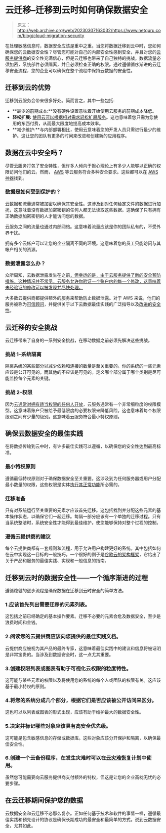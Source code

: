 # 云迁移–迁移到云时如何确保数据安全

> 原文：<http://web.archive.org/web/20230307163032/https://www.netguru.com/blog/cloud-migration-security>

 在处理敏感信息时，数据安全应该是重中之重。当您将数据迁移到云中时，您如何确保您的云数据安全性？尽管您可能对自己的内部安全性感到安全，并且对您的[云服务提供商](/web/20221202091903/https://www.netguru.com/blog/types-of-cloud-computing)的安全性充满信心，但是云迁移也带来了自己独特的挑战。数据流量必须加密，系统部件必须隔离，并且必须检查正确的权限。通过遵循循序渐进的云迁移安全流程，您的企业可以确保在整个流程中保持云数据的安全性。

## 迁移到云的优势

迁移到云服务会带来很多好处。简而言之，其中一些包括:

*   **最少的前期成本:**没有硬件设置意味着开始使用云服务的前期成本降低。
*   **轻松扩展:** [使用云可以根据相对需求轻松扩展服务](/web/20221202091903/https://www.netguru.com/blog/cloud-computing-scalability)。这也意味着您只需为您使用的东西付费，从而最大限度地提高成本效率。
*   **减少维护:**与内部部署相比，使用云意味着您的开发人员只需进行最少的维护。这让您的团队有更多的时间来改进和创建新的应用程序。

## 数据在云中安全吗？

尽管云服务打包了安全特性，但许多人倾向于担心理论上有多少人能够以正确的权限访问他们的云。然而， [AWS](/web/20221202091903/https://www.netguru.com/blog/aws-migration-best-practices) 等云服务符合多种安全要求。这些都可以在 [AWS 神器](http://web.archive.org/web/20221202091903/https://aws.amazon.com/artifact/)找到。

### 数据是如何受到保护的？

云数据和流量通常被加密以确保其安全性。这涉及到对任何给定文件的数据进行加扰，这意味着没有数据加密密钥的任何人都无法读取这些数据。这确保了只有拥有正确数据加密密钥的人才能访问您的数据。

云服务之间的流量也通过内部网络。这意味着流量应该是你的团队私有的，不受外界干扰。

拥有多个云帐户可以让您的企业隔离不同的环境。这意味着您的员工只能访问与其帐户相关的资源。

### 数据泄露怎么办？

众所周知，云数据泄露发生在之前[，但幸运的是，由于云服务提供了新的安全预防措施，这种情况并不常见。云服务允许你验证一个账户内的每一个修改，这意味着未经验证的修改可以被发现并尽快处理。](http://web.archive.org/web/20221202091903/https://www.csoonline.com/article/2130877/the-biggest-data-breaches-of-the-21st-century.html)

大多数云提供商都提供额外的服务来帮助防止数据泄露。对于 AWS 来说，他们的服务被称为[可信顾问](http://web.archive.org/web/20221202091903/https://aws.amazon.com/premiumsupport/technology/trusted-advisor/)，并提供关于以下云数据最佳实践的广泛指导以及[改进的安全性](/web/20221202091903/https://www.netguru.com/blog/security-standards-at-netguru)。

## 云迁移的安全挑战

云迁移带来了自身的一系列安全挑战，在移动数据之前必须先解决这些挑战。

### 挑战 1–系统隔离

隔离系统的某些部分以减少依赖和连接的数量是至关重要的。你的系统的一些元素应该是公开可见的，而其他的不应该是可见的。定义哪个部分属于哪个类别是尽可能监控每个元素的关键。

### 挑战 2–权限

因为[云通常对拥有适当权限的任何人开放](/web/20221202091903/https://www.netguru.com/glossary/cloud-computing)，云服务通常有一个非常细粒度的权限模型。这意味着账户只被给予最低限度的必要权限来降低风险。这也意味着每个权限级别之间有少量的级别。这意味着云服务符合最小特权原则。

## 确保云数据安全的最佳实践

在将数据传输到云中时，有许多最佳实践可以遵循，以确保您的安全性达到最高标准。

### 最小特权原则

遵循最低特权原则对于确保数据安全至关重要。这涉及到为任何服务器或用户分配最小数量的权限，这些权限是实体[执行其正常功能](/web/20221202091903/https://www.netguru.com/blog/advantages-and-disadvantages-of-cloud-computing)所必需的。

### 迁移准备

只有对系统运行至关重要的元素才应该首先迁移。这包括找到并分配这些元素的基本操作状态，以确保它们一起迁移。每隔一部分应该有一个单独的迁移过程。只有当系统整洁时，系统安全性才能得到最佳维护，使您能够保持对整个过程的控制。

### 遵循云提供商的建议

每个云提供商都有一套规则和流程，用于允许用户构建更好的系统。其中包括如何在云中实现这一目标的一般技巧。一个很好的例子是[谷歌云的架构框架](http://web.archive.org/web/20221202091903/https://cloud.google.com/architecture/framework)，它给出了关于产品和服务的最佳实践、实现和一般信息的指南。

## 迁移到云时的数据安全性——一个循序渐进的过程

遵循稳健的逐步流程是确保数据在迁移到云时安全的简单方法。

### 1.应该首先列出需要迁移的元素列表。

这包括之前已经确定的基本操作要素。迁移不必要的元素会危及数据安全，至少是浪费时间和金钱。

### 2.阅读您的云提供商应该向您提供的最佳实践文档。

云提供商应被视为其产品的最终专家，这意味着最佳实践中的建议和信息将被证明是非常宝贵的。当涉及到数据安全时，这一点尤其重要。

### 3.创建权限列表或图表有助于可视化云权限的粒度特性。

这可能与某些元素的权限以及将使用您的系统的每个人或团队的权限有关。这应该基于最小特权的原则。

### 4.将您的系统分成几个部分，根据它们是否应该被公开访问来区分。

这也可以以列表或图表的形式出现，应该有助于维护最大的数据安全性。

### 5.决定并标记哪些对象应该具有高安全优先级。

这可能是包含敏感信息的存储或数据库。这些对象应该分开保护和隔离，以确保最佳安全性。

### 6.创建一个云备份程序，在发生灾难时可以在[云灾难恢复](/web/20221202091903/https://www.netguru.com/services/cloud-disaster-recovery)计划中使用。

虽然您可能需要向云服务提供商支付额外的特权，但这是让您的企业高枕无忧的必要步骤。

## 在云迁移期间保护您的数据

云数据安全和云迁移不必那么复杂。正如任何基于技术和软件的事情一样，遵循最佳实践和预先设计的协议是确保长期成功的最安全和最简单的方式。说到云数据安全，尤其如此。